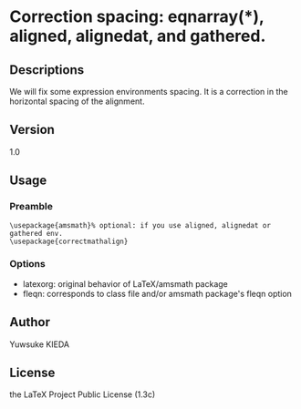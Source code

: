 # Correction spacing: eqnarray(*), aligned, alignedat, and gathered.

## Descriptions

We will fix some expression environments spacing.
It is a correction in the horizontal spacing of the alignment.

## Version

1.0

## Usage

### Preamble

```
\usepackage{amsmath}% optional: if you use aligned, alignedat or gathered env.
\usepackage{correctmathalign}
```

### Options

 * latexorg: original behavior of LaTeX/amsmath package
 * fleqn: corresponds to class file and/or amsmath package's fleqn option

## Author

Yuwsuke KIEDA

## License

the LaTeX Project Public License (1.3c)
